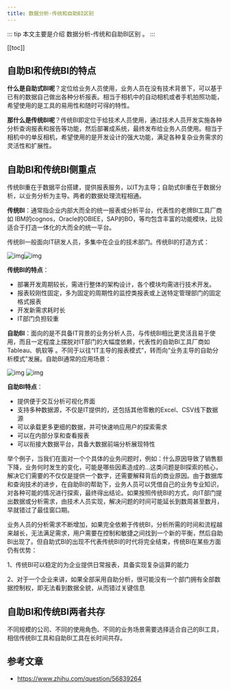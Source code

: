 ```yaml
---
title: 数据分析-传统和自助BI区别
---
```


::: tip
本文主要是介绍 数据分析-传统和自助BI区别 。
:::

[[toc]]


## 自助BI和传统BI的特点

**什么是自助式BI呢**？定位给业务人员使用，业务人员在没有技术背景下，可以基于已有的数据自己做出各种分析报表。相当于相机中的自动相机或者手机拍照功能，希望使用的是工具的易用性和随时可得的特性。

**那什么是传统BI呢**？传统BI即定位于给技术人员使用，通过技术人员开发实施各种分析查询报表和报告等功能，然后部署成系统，最终发布给业务人员使用。相当于相机中的单反相机，希望使用的是开发设计的强大功能，满足各种复杂业务需求的灵活性和扩展性。


## 自助BI和传统BI侧重点

传统BI重在于数据平台搭建，提供报表服务，以IT为主导；自助式BI重在于数据分析，以业务分析为主导。两者的数据处理流程相通。

**传统BI**：通常指企业内部大而全的统一报表或分析平台，代表性的老牌BI工具厂商如 IBM的cognos，Oracle的OBIEE，SAP的BO，等均包含丰富的功能模块，比较适合于打造一体化的大而全的统一平台。

传统BI一般面向IT研发人员，多集中在企业的技术部门。传统BI的打造方式：

![img](https://pic2.zhimg.com/50/v2-7936cc55c11901c48a00a36e5761513c_720w.jpg?source=1940ef5c)![img](https://pic2.zhimg.com/80/v2-7936cc55c11901c48a00a36e5761513c_720w.jpg?source=1940ef5c)



**传统BI的特点**：

- 部署开发周期较长，需进行整体的架构设计，各个模块均需进行技术开发。
- 报表较刚性固定，多为固定的周期性的监控类报表或上送特定管理部门的固定格式报表
- 开发新需求耗时长
- IT部门负担较重



**自助BI**：面向的是不具备IT背景的业务分析人员，与传统BI相比更灵活且易于使用，而且一定程度上摆脱对IT部门的大幅度依赖，代表性的自助BI工具厂商如Tableau、帆软等 。不同于以往“IT主导的报表模式”，转而向“业务主导的自助分析模式”发展。自助BI通常的应用场景：

![img](https://pic3.zhimg.com/50/v2-f1abd28cc77a6c2ac961493fa69838be_720w.jpg?source=1940ef5c)
![img](https://pic3.zhimg.com/80/v2-f1abd28cc77a6c2ac961493fa69838be_720w.jpg?source=1940ef5c)

**自助BI特点**：

- 提供便于交互分析可视化界面
- 支持多种数据源，不仅是IT提供的，还包括其他零散的Excel、CSV线下数据源
- 可以承载更多更细的数据，并可快速响应用户的探索需求
- 可以在内部分享和查看报表
- 可以衔接大数据平台，具备大数据前端分析展现特性

举个例子，当我们在面对一个个具体的业务问题时，例如：什么原因导致了销售额下降，业务何时发生的变化，可能是哪些因素造成的…这类问题是BI探索的核心，解决它们需要的不仅仅是提供一个数字，还需要解释背后的商业原因。由于数据库和查询技术的进步，在自助BI的帮助下，业务人员可以凭借自己的业务专业知识，对各种可能的情况进行探索，最终得出结论。如果按照传统BI的方式，向IT部门提出数据或分析需求，由技术人员实现，解决问题的时间可能延长到数周甚至数月，早就错过了最佳窗口期。

业务人员的分析需求不断增加，如果完全依赖于传统BI，分析所需的时间和流程越来越长，无法满足需求，用户需要在控制和敏捷之间找到一个新的平衡，然后自助BI出现了。但自助式BI的出现不代表传统BI的时代将完全结束，传统BI在某些方面仍有优势：

1、传统BI可以稳定的为企业提供日常报表，具备实现复杂运算的能力

2、对于一个企业来讲，如果全部采用自助分析，很可能没有一个部门拥有全部数据控制权，即无法看到数据全貌，从而错过关键信息

## 自助BI和传统BI两者共存

不同规模的公司、不同的使用角色、不同的业务场景需要选择适合自己的BI工具，相信传统BI工具和自助BI工具在长时间共存。


## 参考文章
* https://www.zhihu.com/question/56839264